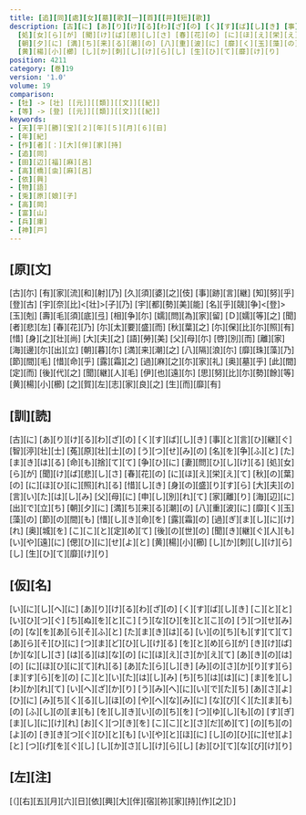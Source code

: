 ```yaml
---
title: [追][同][處][女][墓][歌][一][首][[并][短][歌]]
description: [古][に] [あ][り][け][る][わ][ざ][の] [く][す][ば][し][き] [事][と][言][ひ][継][ぐ] [智][渟][壮][士] [菟][原][壮][士][の] [う][つ][せ][み][の] [名][を][争][ふ][と] [た][ま][き][は][る] [命][も][捨][て][て] [争][ひ][に] [妻][問][ひ][し][け][る]
  [処][女][ら][が] [聞][け][ば][悲][し][さ] [春][花][の] [に][ほ][え][栄][え][て] [秋][の][葉][の] [に][ほ][ひ][に][照][れ][る] [惜][し][き] [身][の][盛][り][す][ら] [大][夫][の] [言][い][た][は][し][み] [父][母][に] [申][し][別][れ][て] [家][離][り] [海][辺][に][出][で][立][ち]
  [朝][夕][に] [満][ち][来][る][潮][の] [八][重][波][に] [靡][く][玉][藻][の] [節][の][間][も] [惜][し][き][命][を] [露][霜][の] [過][ぎ][ま][し][に][け][れ] [奥][城][を] [こ][こ][と][定][め][て] [後][の][世][の] [聞][き][継][ぐ][人][も] [い][や][遠][に] [偲][ひ][に][せ][よ][と]
  [黄][楊][小][櫛] [し][か][刺][し][け][ら][し] [生][ひ][て][靡][け][り]
position: 4211
category: [巻]19
version: '1.0'
volume: 19
comparison:
- [牡] -> [壮] [[元]][[類]][[文]][[紀]]
- [等] -> [登] [[元]][[類]][[文]][[紀]]
keywords:
- [天][平][勝][宝][２][年][５][月][６][日]
- [年][紀]
- [作][者][：][大][伴][家][持]
- [追][同]
- [田][辺][福][麻][呂]
- [高][橋][虫][麻][呂]
- [依][興]
- [物][語]
- [兎][原][娘][子]
- [高][岡]
- [富][山]
- [兵][庫]
- [神][戸]
---
```


## [原][文]

[古][尓] [有][家][流][和][射][乃] [久][須][婆][之][伎] [事][跡][言][継] [知][努][乎][登][古] [宇][奈][比]<[壮]>[子][乃] [宇][都][勢][美][能] [名][乎][競][争]<[登]> [玉][剋] [壽][毛][須][底][弖] [相][争][尓] [嬬][問][為][家][留] [Ｄ][嬬][等][之] [聞][者][悲][左] [春][花][乃] [尓][太][要][盛][而] [秋][葉][之] [尓][保][比][尓][照][有] [惜] [身][之][壮][尚] [大][夫][之] [語][勞][美] [父][母][尓] [啓][別][而] [離][家] [海][邊][尓][出][立] [朝][暮][尓] [満][来][潮][之] [八][隔][浪][尓] [靡][珠][藻][乃] [節][間][毛] [惜][命][乎] [露][霜][之] [過][麻][之][尓][家][礼] [奥][墓][乎] [此][間][定][而] [後][代][之] [聞][継][人][毛] [伊][也][遠][尓] [思][努][比][尓][勢][餘][等] [黄][楊][小][櫛] [之][賀][左][志][家][良][之] [生][而][靡][有]

## [訓][読]

[古][に] [あ][り][け][る][わ][ざ][の] [く][す][ば][し][き] [事][と][言][ひ][継][ぐ] [智][渟][壮][士] [菟][原][壮][士][の] [う][つ][せ][み][の] [名][を][争][ふ][と] [た][ま][き][は][る] [命][も][捨][て][て] [争][ひ][に] [妻][問][ひ][し][け][る] [処][女][ら][が] [聞][け][ば][悲][し][さ] [春][花][の] [に][ほ][え][栄][え][て] [秋][の][葉][の] [に][ほ][ひ][に][照][れ][る] [惜][し][き] [身][の][盛][り][す][ら] [大][夫][の] [言][い][た][は][し][み] [父][母][に] [申][し][別][れ][て] [家][離][り] [海][辺][に][出][で][立][ち] [朝][夕][に] [満][ち][来][る][潮][の] [八][重][波][に] [靡][く][玉][藻][の] [節][の][間][も] [惜][し][き][命][を] [露][霜][の] [過][ぎ][ま][し][に][け][れ] [奥][城][を] [こ][こ][と][定][め][て] [後][の][世][の] [聞][き][継][ぐ][人][も] [い][や][遠][に] [偲][ひ][に][せ][よ][と] [黄][楊][小][櫛] [し][か][刺][し][け][ら][し] [生][ひ][て][靡][け][り]

## [仮][名]

[い][に][し][へ][に] [あ][り][け][る][わ][ざ][の] [く][す][ば][し][き] [こ][と][と][い][ひ][つ][ぐ] [ち][ぬ][を][と][こ] [う][な][ひ][を][と][こ][の] [う][つ][せ][み][の] [な][を][あ][ら][そ][ふ][と] [た][ま][き][は][る] [い][の][ち][も][す][て][て] [あ][ら][そ][ひ][に] [つ][ま][ど][ひ][し][け][る] [を][と][め][ら][が] [き][け][ば][か][な][し][さ] [は][る][は][な][の] [に][ほ][え][さ][か][え][て] [あ][き][の][は][の] [に][ほ][ひ][に][て][れ][る] [あ][た][ら][し][き] [み][の][さ][か][り][す][ら] [ま][す][ら][を][の] [こ][と][い][た][は][し][み] [ち][ち][は][は][に] [ま][を][し][わ][か][れ][て] [い][へ][ざ][か][り] [う][み][へ][に][い][で][た][ち] [あ][さ][よ][ひ][に] [み][ち][く][る][し][ほ][の] [や][へ][な][み][に] [な][び][く][た][ま][も][の] [ふ][し][の][ま][も] [を][し][き][い][の][ち][を] [つ][ゆ][し][も][の] [す][ぎ][ま][し][に][け][れ] [お][く][つ][き][を] [こ][こ][と][さ][だ][め][て] [の][ち][の][よ][の] [き][き][つ][ぐ][ひ][と][も] [い][や][と][ほ][に] [し][の][ひ][に][せ][よ][と] [つ][げ][を][ぐ][し] [し][か][さ][し][け][ら][し] [お][ひ][て][な][び][け][り]

## [左][注]

[（][右][五][月][六][日][依][興][大][伴][宿][祢][家][持][作][之][）]
